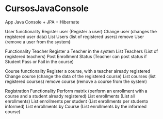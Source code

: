 # CursosJavaConsole
App Java Console + JPA + Hibernate

User functionality
Register user (Register a user)
Change user (changes the registered user data)
List Users (list of registered users)
remove User (remove a user from the system)

Functionality Teacher
Register a Teacher in the system
List Teachers (List of registered teachers)
Post Enrollment Status (Teacher can post status if Student Pass or Fail in the course)

Course functionality
Register a course, with a teacher already registered
Change course (change the data of the registered course)
List courses (list registered courses)
remove course (remove a course from the system)

Registration Functionality
Perform matrix (perform an enrollment with a course and a student already registered)
List enrollments (List all enrollments)
List enrollments per student (List enrollments per studento informed)
List enrollments by Course (List enrollments by the informed course)





